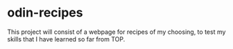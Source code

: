 # odin-recipes
This project will consist of a webpage for recipes of my choosing, to test my skills that I have learned so far from TOP.
